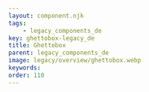 ```yaml
---
layout: component.njk
tags: 
    - legacy_components_de
key: ghettobox-legacy_de
title: Ghettobox
parent: legacy_components_de
image: legacy/overview/ghettobox.webp
keywords: 
order: 110
---
```


